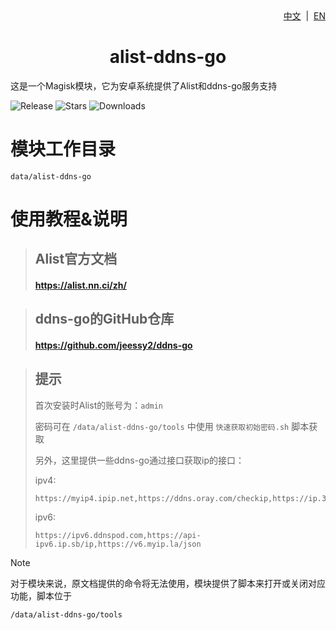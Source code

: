 <div align="right">
<a href="/README.md">中文</a> &nbsp;|&nbsp;
<a href="/README_en-US.md">EN</a>
</div>

<div align="center">
<h1>alist-ddns-go</h1>
</div>

这是一个Magisk模块，它为安卓系统提供了Alist和ddns-go服务支持

![Release](https://img.shields.io/github/tag/earcath/alist-ddns-go?style=flat-square&label=Release) ![Stars](https://img.shields.io/github/stars/earcath/alist-ddns-go?style=flat-square&label=Stars&logo=github "GitHub Repo stars") ![Downloads](https://img.shields.io/github/downloads/earcath/alist-ddns-go/total?style=flat-square&label=Download&logo=github)

# 模块工作目录
`data/alist-ddns-go`

# 使用教程&说明
> ## Alist官方文档
> #### https://alist.nn.ci/zh/

> ## ddns-go的GitHub仓库
> #### https://github.com/jeessy2/ddns-go

> ## 提示
> 首次安装时Alist的账号为：`admin`
>
> 密码可在 `/data/alist-ddns-go/tools` 中使用 `快速获取初始密码.sh` 脚本获取
>
> 另外，这里提供一些ddns-go通过接口获取ip的接口：
>
> ipv4:
> ```
> https://myip4.ipip.net,https://ddns.oray.com/checkip,https://ip.3322.net,https://4.ipw.cn,https://ipinfo.io,https://cip.cc,https://ident.me,https://v4.ident.me
> ```
> ipv6:
> ```
> https://ipv6.ddnspod.com,https://api-ipv6.ip.sb/ip,https://v6.myip.la/json
> ```

> [!NOTE]
> 对于模块来说，原文档提供的命令将无法使用，模块提供了脚本来打开或关闭对应功能，脚本位于
> 
> `/data/alist-ddns-go/tools`
